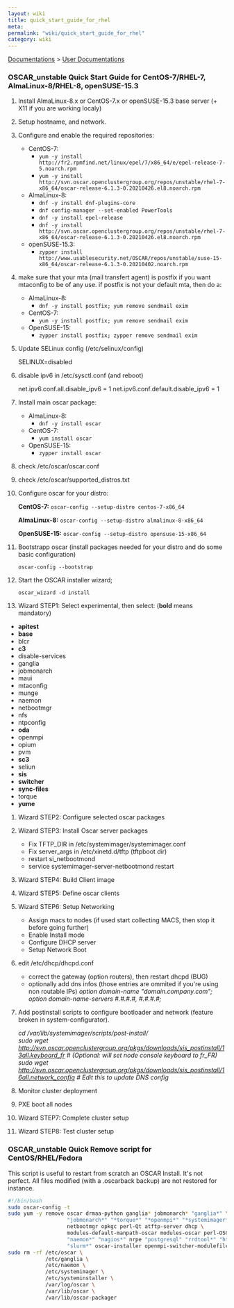 ```yaml
---
layout: wiki
title: quick_start_guide_for_rhel
meta: 
permalink: "wiki/quick_start_guide_for_rhel"
category: wiki
---
```

<!-- Name: quick_start_guide_for_rhel -->
<!-- Version: 15 -->
<!-- Author: olahaye74 -->
[Documentations](Document) > [User Documentations](Support) 
    
### OSCAR_unstable Quick Start Guide for CentOS-7/RHEL-7, AlmaLinux-8/RHEL-8, openSUSE-15.3

1. Install AlmaLinux-8.x or CentOS-7.x or openSUSE-15.3 base server (+ X11 if you are working localy)
1. Setup hostname, and network.
1. Configure and enable the required repositories:
    * CentOS-7:
       - `yum -y install http://fr2.rpmfind.net/linux/epel/7/x86_64/e/epel-release-7-5.noarch.rpm`
       - `yum -y install http://svn.oscar.openclustergroup.org/repos/unstable/rhel-7-x86_64/oscar-release-6.1.3-0.20210426.el8.noarch.rpm`
    * AlmaLinux-8:
       - `dnf -y install dnf-plugins-core`
       - `dnf config-manager --set-enabled PowerTools`
       - `dnf -y install epel-release`
       - `dnf -y install http://svn.oscar.openclustergroup.org/repos/unstable/rhel-7-x86_64/oscar-release-6.1.3-0.20210426.el8.noarch.rpm`
    * openSUSE-15.3:
       - `zypper install http://www.usablesecurity.net/OSCAR/repos/unstable/suse-15-x86_64/oscar-release-6.1.3-0.20210402.noarch.rpm`
1. make sure that your mta (mail transfert agent) is postfix if you want mtaconfig to  be of any use.
   if postfix is not your default mta, then do a:

    * AlmaLinux-8:
       - `dnf -y install postfix; yum remove sendmail exim`
    * CentOS-7:
       - `yum -y install postfix; yum remove sendmail exim`
    * OpenSUSE-15:
       - `zypper install postfix; zypper remove sendmail exim`
1. Update SELinux config (/etc/selinux/config)

    SELINUX=disabled
1. disable ipv6 in /etc/sysctl.conf (and reboot)

    net.ipv6.conf.all.disable_ipv6 = 1
    net.ipv6.conf.default.disable_ipv6 = 1
1. Install main oscar package:
    * AlmaLinux-8:
       - `dnf -y install oscar`
    * CentOS-7:
       - `yum install oscar`
    * OpenSUSE-15:
       - `zypper install oscar`
1. check /etc/oscar/oscar.conf
1. check /etc/oscar/supported_distros.txt
1. Configure oscar for your distro:

    **CentOS-7:**
    `oscar-config --setup-distro centos-7-x86_64`
    
    **AlmaLinux-8:**
    `oscar-config --setup-distro almalinux-8-x86_64`
    
    **OpenSUSE-15:**
    `oscar-config --setup-distro opensuse-15-x86_64`
1. Bootstrapp oscar (install packages needed for your distro and do some basic configuration)

    `oscar-config --bootstrap`
1. Start the OSCAR installer wizard;

    `oscar_wizard -d install`
1. Wizard STEP1: Select experimental, then select: (**bold** means mandatory)
* **apitest**
* **base**
* blcr
* **c3**
* disable-services
* ganglia
* jobmonarch
* maui
* mtaconfig
* munge
* naemon
* netbootmgr
* nfs
* ntpconfig
* **oda**
* openmpi
* opium
* pvm
* **sc3**
* seliun
* **sis**
* **switcher**
* **sync-files**
* torque
* **yume**
1. Wizard STEP2: Configure selected oscar packages
1. Wizard STEP3: Install Oscar server packages
    - Fix TFTP_DIR in /etc/systemimager/systemimager.conf
    - Fix server_args in /etc/xinetd.d/tftp (tftpboot dir)
    - restart si_netbootmond
    - service systemimager-server-netbootmond restart
1. Wizard STEP4: Build Client image
1. Wizard STEP5: Define oscar clients
1. Wizard STEP6: Setup Networking
   - Assign macs to nodes (if used start collecting MACS, then stop it before going further)
   - Enable Install mode
   - Configure DHCP server
   - Setup Network Boot
1. edit /etc/dhcp/dhcpd.conf
   - correct the gateway (option routers), then restart dhcpd (BUG)
   - optionally add dns infos (those entries are ommited if you're using non routable IPs)
      _option domain-name "domain.company.com";_
      _option domain-name-servers #.#.#.#, #.#.#.#;_
1. Add postinstall scripts to configure bootloader and network (feature broken in system-configurator).

    _cd /var/lib/systemimager/scripts/post-install/   
    sudo wget http://svn.oscar.openclustergroup.org/pkgs/downloads/sis_postinstall/13all.keyboard_fr    # (Optional: will set node console keyboard to fr_FR)  
    sudo wget http://svn.oscar.openclustergroup.org/pkgs/downloads/sis_postinstall/16all.network_config # Edit this to update DNS config_
1. Monitor cluster deployment
1. PXE boot all nodes
1. Wizard STEP7: Complete cluster setup
1. Wizard STEP8: Test cluster setup


### OSCAR_unstable Quick Remove script for CentOS/RHEL/Fedora
 
This script is useful to restart from scratch an OSCAR Install. It's not perfect. All files modified (with a .oscarback backup) are not restored for instance.


``` bash
#!/bin/bash
sudo oscar-config -t
sudo yum -y remove oscar drmaa-python ganglia* jobmonarch* "ganglia*" \ 
                   "jobmonarch*" "*torque*" "*openmpi*" "*systemimager*" \ 
                   netbootmgr opkgc perl-Qt atftp-server dhcp \
                   modules-default-manpath-oscar modules-oscar perl-OSCAR \
                   "naemon*" "nagios*" nrpe "postgresql" "rrdtool*" "httpd*" \
                   "slurm*" oscar-installer openmpi-switcher-modulefile
sudo rm -rf /etc/oscar \
            /etc/ganglia \
            /etc/naemon \
            /etc/systemimager \
            /etc/systeminstaller \
            /var/log/oscar \
            /var/lib/oscar \
            /var/lib/oscar-packager
```
